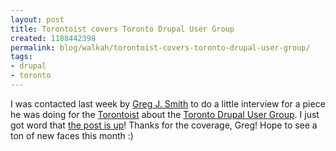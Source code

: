 ```yaml
---
layout: post
title: Torontoist covers Toronto Drupal User Group
created: 1188442398
permalink: blog/walkah/torontoist-covers-toronto-drupal-user-group/
tags:
- drupal
- toronto
---
```

<p>I was contacted last week by <a href="http://serialconsign.com/">Greg J. Smith</a> to do a little interview for a piece he was doing for the <a href="http://torontoist.com/">Torontoist</a> about the <a href="http://groups.drupal.org/toronto">Toronto Drupal User Group</a>. I just got word that <a href="http://torontoist.com/2007/08/community_build.php">the post is up</a>! Thanks for the coverage, Greg! Hope to see a ton of new faces this month :)
